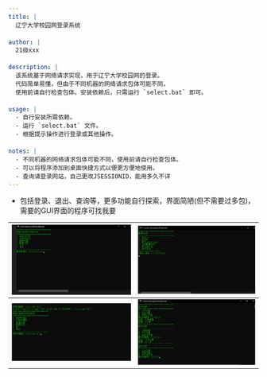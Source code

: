 ```yaml
---
title: |
  辽宁大学校园网登录系统

author: |
  21级xxx

description: |
  该系统基于网络请求实现，用于辽宁大学校园网的登录。
  代码简单易懂，但由于不同机器的网络请求包体可能不同，
  使用前请自行检查包体。安装依赖后，只需运行 `select.bat` 即可。

usage: |
  - 自行安装所需依赖。
  - 运行 `select.bat` 文件。
  - 根据提示操作进行登录或其他操作。

notes: |
  - 不同机器的网络请求包体可能不同，使用前请自行检查包体。
  - 可以将程序添加到桌面快捷方式以便更方便地使用。
  - 查询请登录网站，自己更改JSESSIONID，能用多久不详
---
```

- 包括登录、退出、查询等，更多功能自行探索，界面简陋(但不需要过多包)，需要的GUI界面的程序可找我要

| ![image](https://github.com/shenminglinyi/LNU_NET_LOGIN/blob/main/img/主页.png) | ![image](https://github.com/shenminglinyi/LNU_NET_LOGIN/blob/main/img/配置.png) |
|:---:|:---:|
| ![image](https://github.com/shenminglinyi/LNU_NET_LOGIN/blob/main/img/登录.png) | ![image](https://github.com/shenminglinyi/LNU_NET_LOGIN/blob/main/img/查询.png) |
